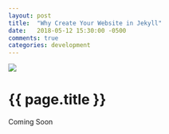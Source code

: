 ```yaml
---
layout: post
title:  "Why Create Your Website in Jekyll"
date:   2018-05-12 15:30:00 -0500
comments: true
categories: development
---
```

<img src="https://raw.githubusercontent.com/jekyll/brand/master/jekyll-logo-black-red-transparent.png" class="img-responsive center-block featured-blog-img" />

# {{ page.title }}

Coming Soon
